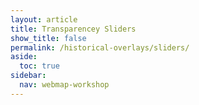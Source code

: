 ```yaml
---
layout: article
title: Transparencey Sliders
show_title: false
permalink: /historical-overlays/sliders/
aside:
  toc: true
sidebar:
  nav: webmap-workshop
---
```

